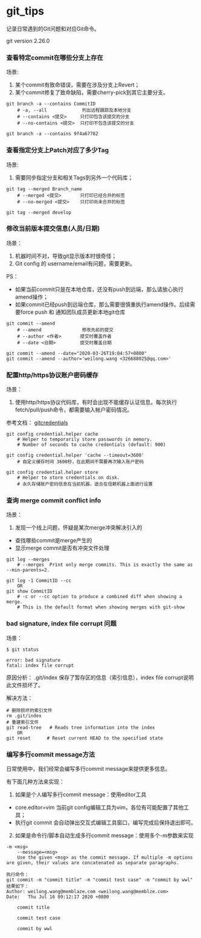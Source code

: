 # git_tips
记录日常遇到的Git问题和对应Git命令。

git version 2.26.0


### 查看特定commit在哪些分支上存在
场景:
1. 某个commit有致命错误，需要在涉及分支上Revert；
2. 某个commit修复了致命缺陷，需要cherry-pick到其它主要分支。
```
git branch -a --contains CommitID
    # -a, --all             列出远程跟踪及本地分支
    # --contains <提交>     只打印包含该提交的分支
    # --no-contains <提交>  只打印不包含该提交的分支

git branch -a --contains 9f4a67782
```

### 查看指定分支上Patch对应了多少Tag
场景:
1. 需要同步指定分支和相关Tags到另外一个代码库；
```
git tag --merged Branch_name
    # --merged <提交>       只打印已经合并的标签
    # --no-merged <提交>    只打印尚未合并的标签

git tag --merged develop
```

### 修改当前版本提交信息(人员/日期)
场景：
1. 机器时间不对，导致git显示版本时很奇怪；
2. Git config 的 username/email有问题，需要更新。

PS：
- 如果当前commit只是在本地仓库，还没有push到远端，那么请放心执行amend操作；
- 如果commit已经push到远端仓库，那么需要很慎重执行amend操作。后续需要force push 和 通知团队成员更新本地git仓库
```
git commit --amend
    # --amend               修改先前的提交
    # --author <作者>       提交时覆盖作者
    # --date <日期>         提交时覆盖日期

git commit --amend --date="2020-03-26T19:04:57+0800"
git commit --amend --author='weilong.wang <326688025@qq.com>'
```

### 配置http/https协议账户密码缓存
场景：
1. 使用http/https协议代码库，有时会出现不能缓存认证信息。每次执行fetch/pull/push命令，都需要输入帐户密码情况。

参考文档： [gitcredentials](https://git-scm.com/docs/gitcredentials)
```
git config credential.helper cache  
    # Helper to temporarily store passwords in memory.
    # Number of seconds to cache credentials (default: 900)

git config credential.helper 'cache --timeout=3600'
    # 自定义缓存时间 3600秒，在此期间不需要再次输入账户密码

git config credential.helper store
    # Helper to store credentials on disk.
    # 永久存储账户密码信息在当前机器，适合在信赖机器上面进行设置
```

### 查询 merge commit conflict info
场景：
1. 发现一个线上问题，怀疑是某次merge冲突解决引入的
- 查找哪些commit是merge产生的
- 显示merge commit是否有冲突文件处理
```
git log --merges
    # --merges  Print only merge commits. This is exactly the same as --min-parents=2.

git log -1 CommitID --cc
    OR
git show CommitID
    # -c or --cc option to produce a combined diff when showing a merge.
    # This is the default format when showing merges with git-show
```

### bad signature, index file corrupt 问题
场景：
```
$ git status

error: bad signature
fatal: index file corrupt
```

原因分析： .git/index 保存了暂存区的信息（索引信息），index file corrupt说明此文件损坏了。

解决方法：
```
# 删除损坏的索引文件
rm .git/index
# 重建索引文件
git read-tree   # Reads tree information into the index
    OR
git reset      # Reset current HEAD to the specified state
```

### 编写多行commit message方法
日常使用中，我们经常会编写多行commit message来提供更多信息。

有下面几种方法来实现：
1. 如果是个人编写多行commit message：使用editor工具
- core.editor=vim 当前git config编辑工具为vim，各位有可能配置了其他工具；
- 执行git commit 会自动弹出交互式编辑工具窗口，编写完成后保持退出即可。
2. 如果是命令行/脚本自动生成多行commit message：使用多个-m参数来实现
```
-m <msg>
    --message=<msg>
    Use the given <msg> as the commit message. If multiple -m options are given, their values are concatenated as separate paragraphs.

执行命令：
git commit -m "commit title" -m "commit test case" -m "commit by wwl"
结果如下：
Author: weilong.wang@memblaze.com <weilong.wang@memblze.com>
Date:   Thu Jul 16 09:12:17 2020 +0800

    commit title

    commit test case

    commit by wwl
```
